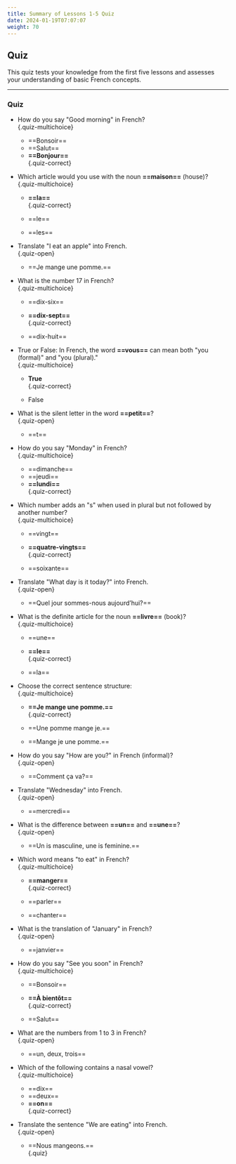```yaml
---  
title: Summary of Lessons 1-5 Quiz  
date: 2024-01-19T07:07:07  
weight: 70  
---  
```


## Quiz  

This quiz tests your knowledge from the first five lessons and assesses your understanding of basic French concepts.  

---

### Quiz  

- How do you say "Good morning" in French?  
  {.quiz-multichoice}  

  - ==Bonsoir==  
  - ==Salut==  
  - **==Bonjour==**  
    {.quiz-correct}  

- Which article would you use with the noun **==maison==** (house)?  
  {.quiz-multichoice}  

  - **==la==**  
    {.quiz-correct}  

  - ==le==  
  - ==les==  

- Translate "I eat an apple" into French.  
  {.quiz-open}  

  - ==Je mange une pomme.==  

- What is the number 17 in French?  
  {.quiz-multichoice}  

  - ==dix-six==  
  - **==dix-sept==**  
    {.quiz-correct}  

  - ==dix-huit==  

- True or False: In French, the word **==vous==** can mean both "you (formal)" and "you (plural)."  
  {.quiz-multichoice}  

  - **True**  
    {.quiz-correct}  

  - False  

- What is the silent letter in the word **==petit==**?  
  {.quiz-open}  

  - ==t==  

- How do you say "Monday" in French?  
  {.quiz-multichoice}  

  - ==dimanche==  
  - ==jeudi==  
  - **==lundi==**  
    {.quiz-correct}  

- Which number adds an "s" when used in plural but not followed by another number?  
  {.quiz-multichoice}  

  - ==vingt==  
  - **==quatre-vingts==**  
    {.quiz-correct}  

  - ==soixante==  

- Translate "What day is it today?" into French.  
  {.quiz-open}  

  - ==Quel jour sommes-nous aujourd’hui?==  

- What is the definite article for the noun **==livre==** (book)?  
  {.quiz-multichoice}  

  - ==une==  
  - **==le==**  
    {.quiz-correct}  

  - ==la==  

- Choose the correct sentence structure:  
  {.quiz-multichoice}  

  - **==Je mange une pomme.==**  
    {.quiz-correct}  

  - ==Une pomme mange je.==  
  - ==Mange je une pomme.==  

- How do you say "How are you?" in French (informal)?  
  {.quiz-open}  

  - ==Comment ça va?==  

- Translate "Wednesday" into French.  
  {.quiz-open}  

  - ==mercredi==  

- What is the difference between **==un==** and **==une==**?  
  {.quiz-open}  

  - ==Un is masculine, une is feminine.==  

- Which word means "to eat" in French?  
  {.quiz-multichoice}  

  - **==manger==**  
    {.quiz-correct}  

  - ==parler==  
  - ==chanter==  

- What is the translation of "January" in French?  
  {.quiz-open}  

  - ==janvier==  

- How do you say "See you soon" in French?  
  {.quiz-multichoice}  

  - ==Bonsoir==  
  - **==À bientôt==**  
    {.quiz-correct}  

  - ==Salut==  

- What are the numbers from 1 to 3 in French?  
  {.quiz-open}  

  - ==un, deux, trois==  

- Which of the following contains a nasal vowel?  
  {.quiz-multichoice}  

  - ==dix==  
  - ==deux==  
  - **==on==**  
    {.quiz-correct}  

- Translate the sentence "We are eating" into French.  
  {.quiz-open}  

  - ==Nous mangeons.==  
{.quiz}  
